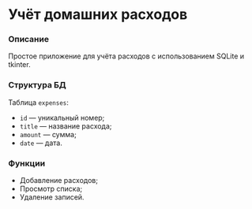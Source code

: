 # Учёт домашних расходов

### Описание
Простое приложение для учёта расходов с использованием SQLite и tkinter.

### Структура БД
Таблица `expenses`:
- `id` — уникальный номер;
- `title` — название расхода;
- `amount` — сумма;
- `date` — дата.

### Функции
- Добавление расходов;
- Просмотр списка;
- Удаление записей.
